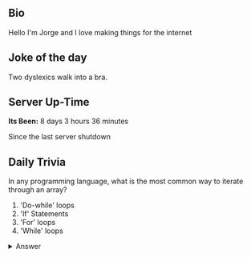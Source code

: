 ## Bio

Hello I'm Jorge and I love making things for the internet

## Joke of the day

Two dyslexics walk into a bra.

## Server Up-Time
**Its Been:**  8 days  3 hours  36 minutes 

Since the last server shutdown


## Daily Trivia

In any programming language, what is the most common way to iterate through an array?
 1. &#039;Do-while&#039; loops
 2. &#039;If&#039; Statements
 3. &#039;For&#039; loops
 4. &#039;While&#039; loops



<details>
  <summary>Answer</summary>
  &#039;For&#039; loops
</details>
